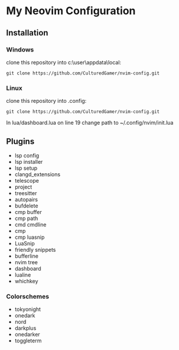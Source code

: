 # My Neovim Configuration

## Installation

### Windows
clone this repository into c:\user\appdata\local:

    git clone https://github.com/CulturedGamer/nvim-config.git

### Linux 
clone this repository into .config:

    git clone https://github.com/CulturedGamer/nvim-config.git
    
In lua/dashboard.lua on line 19 change path to ~/.config/nvim/init.lua

## Plugins
- lsp config
- lsp installer
- lsp setup
- clangd_extensions
- telescope
- project
- treesitter
- autopairs
- bufdelete
- cmp buffer
- cmp path
- cmd cmdline
- cmp
- cmp luasnip
- LuaSnip
- friendly snippets
- bufferline
- nvim tree
- dashboard
- lualine
- whichkey
### Colorschemes
- tokyonight
- onedark
- nord
- darkplus
- onedarker
- toggleterm
